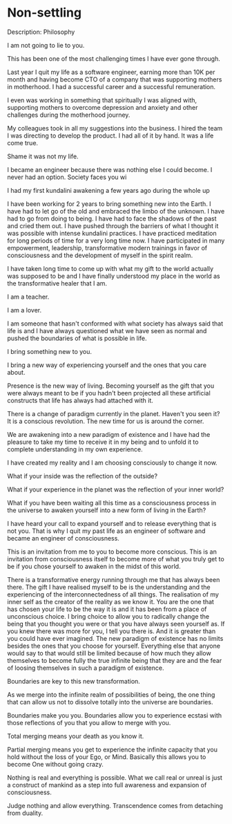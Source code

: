 # Non-settling

Description: Philosophy

I am not going to lie to you.

This has been one of the most challenging times I have ever gone through.

Last year I quit my life as a software engineer, earning more than 10K per month and having become CTO of a company that was supporting mothers in motherhood. I had a successful career and a successful remuneration. 

I even was working in something that spiritually I was aligned with, supporting mothers to overcome depression and anxiety and other challenges during the motherhood journey. 

My colleagues took in all my suggestions into the business. I hired the team I was directing to develop the product. I had all of it by hand. It was a life come true.

Shame it was not my life.

I became an engineer because there was nothing else I could become. I never had an option. Society faces you wi

I had my first kundalini awakening a few years ago during the whole up

I have been working for 2 years to bring something new into the Earth. I have had to let go of the old and embraced the limbo of the unknown. I have had to go from doing to being. I have had to face the shadows of the past and cried them out. I have pushed through the barriers of what I thought it was possible with intense kundalini practices. I have practiced meditation for long periods of time for a very long time now. I have participated in many empowerment, leadership, transformative modern trainings in favor of consciousness and the development of myself in the spirit realm.

I have taken long time to come up with what my gift to the world actually was supposed to be and I have finally understood my place in the world as the transformative healer that I am.

I am a teacher.

I am a lover.

I am someone that hasn't conformed with what society has always said that life is and I have always questioned what we have seen as normal and pushed the boundaries of what is possible in life.

I bring something new to you.

I bring a new way of experiencing yourself and the ones that you care about.

Presence is the new way of living. Becoming yourself as the gift that you were always meant to be if you hadn't been projected all these artificial constructs that life has always had attached with it.

There is a change of paradigm currently in the planet. Haven't you seen it? It is a conscious revolution. The new time for us is around the corner.

We are awakening into a new paradigm of existence and I have had the pleasure to take my time to receive it in my being and to unfold it to complete understanding in my own experience.

I have created my reality and I am choosing consciously to change it now.

What if your inside was the reflection of the outside?

What if your experience in the planet was the reflection of your inner world?

What if you have been waiting all this time as a consciousness process in the universe to awaken yourself into a new form of living in the Earth?

I have heard your call to expand yourself and to release everything that is not you. That is why I quit my past life as an engineer of software and became an engineer of consciousness.

This is an invitation from me to you to become more conscious. This is an invitation from consciousness itself to become more of what you truly get to be if you chose yourself to awaken in the midst of this world.

There is a transformative energy running through me that has always been there. The gift I have realised myself to be is the understanding and the experiencing of the interconnectedness of all things. The realisation of my inner self as the creator of the reality as we know it. You are the one that has chosen your life to be the way it is and it has been from a place of unconscious choice. I bring choice to allow you to radically change the being that you thought you were or that you have always seen yourself as. If you knew there was more for you, I tell you there is. And it is greater than you could have ever imagined. The new paradigm of existence has no limits besides the ones that you choose for yourself. Everything else that anyone would say to that would still be limited because of how much they allow themselves to become fully the true infinite being that they are and the fear of loosing themselves in such a paradigm of existence.

Boundaries are key to this new transformation.

As we merge into the infinite realm of possibilities of being, the one thing that can allow us not to dissolve totally into the universe are boundaries.

Boundaries make you you. Boundaries allow you to experience ecstasi with those reflections of you that you allow to merge with you.

Total merging means your death as you know it.

Partial merging means you get to experience the infinite capacity that you hold without the loss of your Ego, or Mind. Basically this allows you to become One without going crazy.

Nothing is real and everything is possible. What we call real or unreal is just a construct of mankind as a step into full awareness and expansion of consciousness.

Judge nothing and allow everything. Transcendence comes from detaching from duality.